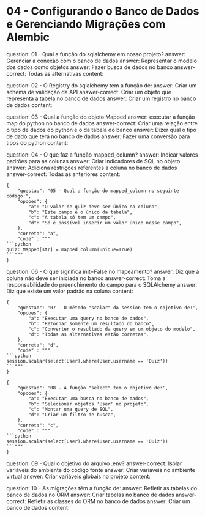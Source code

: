 # 04 - Configurando o Banco de Dados e Gerenciando Migrações com Alembic

<?quiz?>
question: 01 - Qual a função do sqlalchemy em nosso projeto?
answer: Gerenciar a conexão com o banco de dados
answer: Representar o modelo dos dados como objetos
answer: Fazer busca de dados no banco
answer-correct: Todas as alternativas
content:
<?/quiz?>

<?quiz?>
question: 02 - O Registry do sqlalchemy tem a função de:
answer: Criar um schema de validação da API
answer-correct: Criar um objeto que representa a tabela no banco de dados
answer: Criar um registro no banco de dados
content:
<?/quiz?>

<?quiz?>
question: 03 - Qual a função do objeto Mapped
answer: executar a função map do python no banco de dados
answer-correct: Criar uma relação entre o tipo de dados do python e o da tabela do banco
answer: Dizer qual o tipo de dado que terá no banco de dados
answer: Fazer uma conversão para tipos do python
content:
<?/quiz?>

<?quiz?>
question: 04 - O que faz a função mapped_column?
answer: Indicar valores padrões para as colunas
answer: Criar indicadores de SQL no objeto
answer: Adiciona restrições referentes a coluna no banco de dados
answer-correct: Todas as anteriores
content:
<?/quiz?>

```quiz
{
    "questao": "05 - Qual a função do mapped_column no seguinte código:",
	"opcoes": {
		"a": "O valor de quiz deve ser único na coluna",
		"b": "Este campo é o único da tabela",
		"c": "A tabela só tem um campo",
		"d": "Só é possível inserir um valor único nesse campo",
	},
	"correta": "a",
	"code" : """
```python
quiz: Mapped[str] = mapped_column(unique=True)
```"""
}
```

<?quiz?>
question: 06 - O que significa init=False no mapeamento?
answer: Diz que a coluna não deve ser iniciada no banco
answer-correct: Toma a responsabilidade do preenchimento do campo para o SQLAlchemy
answer: Diz que existe um valor padrão na coluna
content:
<?/quiz?>

```quiz
{
    "questao": '07 - O método "scalar" da session tem o objetivo de:',
	"opcoes": {
		"a": "Executar uma query no banco de dados",
		"b": "Retornar somente um resultado do banco",
		"c": "Converter o resultado da query em um objeto do modelo",
		"d": "Todas as alternativas estão corretas",
	},
	"correta": "d",
	"code" : """
```python
session.scalar(select(User).where(User.username == 'Quiz'))
```"""
}
```

```quiz
{
    "questao": '08 - A função "select" tem o objetivo de:',
	"opcoes": {
		"a": "Executar uma busca no banco de dados",
		"b": "Selecionar objetos 'User' no projeto",
		"c": "Montar uma query de SQL",
		"d": "Criar um filtro de busca",
	},
	"correta": "c",
	"code" : """
```python
session.scalar(select(User).where(User.username == 'Quiz'))
```"""
}
```

<?quiz?>
question: 09 - Qual o objetivo do arquivo .env?
answer-correct: Isolar variáveis do ambiente do código fonte
answer: Criar variáveis no ambiente virtual
answer: Criar variáveis globais no projeto
content:
<?/quiz?>

<?quiz?>
question: 10 - As migrações têm a função de:
answer: Refletir as tabelas do banco de dados no ORM
answer: Criar tabelas no banco de dados
answer-correct: Refletir as classes do ORM no banco de dados
answer: Criar um banco de dados
content:
<?/quiz?>
